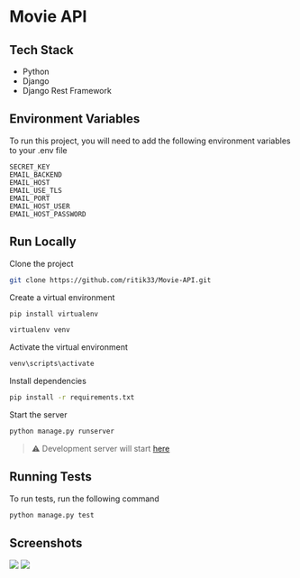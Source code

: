 # Movie API

## Tech Stack

- Python
- Django
- Django Rest Framework

## Environment Variables

To run this project, you will need to add the following environment variables to your .env file

```
SECRET_KEY
EMAIL_BACKEND
EMAIL_HOST
EMAIL_USE_TLS
EMAIL_PORT
EMAIL_HOST_USER
EMAIL_HOST_PASSWORD
```

## Run Locally

Clone the project

```bash
git clone https://github.com/ritik33/Movie-API.git
```

Create a virtual environment

```bash
pip install virtualenv

virtualenv venv
```

Activate the virtual environment

```bash
venv\scripts\activate
```

Install dependencies

```bash
pip install -r requirements.txt
```

Start the server

```bash
python manage.py runserver
```

> ⚠ Development server will start [here](http://127.0.0.1:8000/)
## Running Tests

To run tests, run the following command

```bash
python manage.py test
```


## Screenshots

![](https://user-images.githubusercontent.com/54118809/216813994-ce891b60-1870-4a40-b30a-dd5d5bab2acd.png)
![](https://user-images.githubusercontent.com/54118809/216814461-2f437405-afcd-4dfb-ab3a-7a250d00e48a.png)
